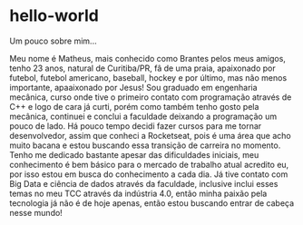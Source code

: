 # hello-world

Um pouco sobre mim...

Meu nome é Matheus, mais conhecido como Brantes pelos meus amigos, tenho 23 anos, natural de Curitiba/PR, fâ de uma praia, apaixonado por futebol, futebol americano, baseball, hockey e por último, mas não menos importante, apaaixonado por Jesus!
Sou graduado em engenharia mecânica, curso onde tive o primeiro contato com programação através de C++ e logo de cara já curti, porém como também tenho gosto pela mecânica, continuei e conclui a faculdade deixando a programação um pouco de lado.
Há pouco tempo decidi fazer cursos para me tornar desenvolvedor, assim que conheci a Rocketseat, pois é uma área que acho muito bacana e estou buscando essa transição de carreira no momento. Tenho me dedicado bastante apesar das dificuldades iniciais, meu conhecimento é bem básico para o mercado de trabalho atual acredito eu, por isso estou em busca do conhecimento a cada dia.
Já tive contato com Big Data e ciência de dados através da faculdade, inclusive inclui esses temas no meu TCC através da indústria 4.0, então minha paixão pela tecnologia já não é de hoje apenas, então estou buscando entrar de cabeça nesse mundo!
